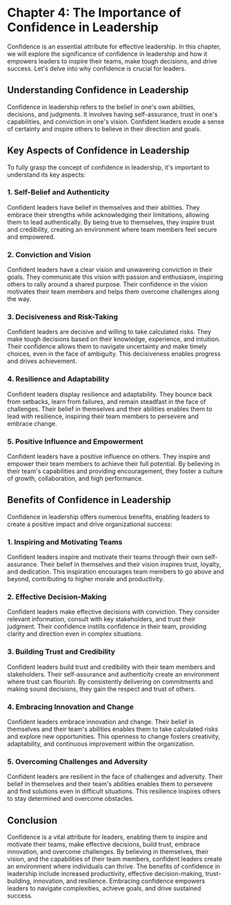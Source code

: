 Chapter 4: The Importance of Confidence in Leadership
=====================================================

Confidence is an essential attribute for effective leadership. In this chapter, we will explore the significance of confidence in leadership and how it empowers leaders to inspire their teams, make tough decisions, and drive success. Let's delve into why confidence is crucial for leaders.

**Understanding Confidence in Leadership**
------------------------------------------

Confidence in leadership refers to the belief in one's own abilities, decisions, and judgments. It involves having self-assurance, trust in one's capabilities, and conviction in one's vision. Confident leaders exude a sense of certainty and inspire others to believe in their direction and goals.

**Key Aspects of Confidence in Leadership**
-------------------------------------------

To fully grasp the concept of confidence in leadership, it's important to understand its key aspects:

### **1. Self-Belief and Authenticity**

Confident leaders have belief in themselves and their abilities. They embrace their strengths while acknowledging their limitations, allowing them to lead authentically. By being true to themselves, they inspire trust and credibility, creating an environment where team members feel secure and empowered.

### **2. Conviction and Vision**

Confident leaders have a clear vision and unwavering conviction in their goals. They communicate this vision with passion and enthusiasm, inspiring others to rally around a shared purpose. Their confidence in the vision motivates their team members and helps them overcome challenges along the way.

### **3. Decisiveness and Risk-Taking**

Confident leaders are decisive and willing to take calculated risks. They make tough decisions based on their knowledge, experience, and intuition. Their confidence allows them to navigate uncertainty and make timely choices, even in the face of ambiguity. This decisiveness enables progress and drives achievement.

### **4. Resilience and Adaptability**

Confident leaders display resilience and adaptability. They bounce back from setbacks, learn from failures, and remain steadfast in the face of challenges. Their belief in themselves and their abilities enables them to lead with resilience, inspiring their team members to persevere and embrace change.

### **5. Positive Influence and Empowerment**

Confident leaders have a positive influence on others. They inspire and empower their team members to achieve their full potential. By believing in their team's capabilities and providing encouragement, they foster a culture of growth, collaboration, and high performance.

**Benefits of Confidence in Leadership**
----------------------------------------

Confidence in leadership offers numerous benefits, enabling leaders to create a positive impact and drive organizational success:

### **1. Inspiring and Motivating Teams**

Confident leaders inspire and motivate their teams through their own self-assurance. Their belief in themselves and their vision inspires trust, loyalty, and dedication. This inspiration encourages team members to go above and beyond, contributing to higher morale and productivity.

### **2. Effective Decision-Making**

Confident leaders make effective decisions with conviction. They consider relevant information, consult with key stakeholders, and trust their judgment. Their confidence instills confidence in their team, providing clarity and direction even in complex situations.

### **3. Building Trust and Credibility**

Confident leaders build trust and credibility with their team members and stakeholders. Their self-assurance and authenticity create an environment where trust can flourish. By consistently delivering on commitments and making sound decisions, they gain the respect and trust of others.

### **4. Embracing Innovation and Change**

Confident leaders embrace innovation and change. Their belief in themselves and their team's abilities enables them to take calculated risks and explore new opportunities. This openness to change fosters creativity, adaptability, and continuous improvement within the organization.

### **5. Overcoming Challenges and Adversity**

Confident leaders are resilient in the face of challenges and adversity. Their belief in themselves and their team's abilities enables them to persevere and find solutions even in difficult situations. This resilience inspires others to stay determined and overcome obstacles.

Conclusion
----------

Confidence is a vital attribute for leaders, enabling them to inspire and motivate their teams, make effective decisions, build trust, embrace innovation, and overcome challenges. By believing in themselves, their vision, and the capabilities of their team members, confident leaders create an environment where individuals can thrive. The benefits of confidence in leadership include increased productivity, effective decision-making, trust-building, innovation, and resilience. Embracing confidence empowers leaders to navigate complexities, achieve goals, and drive sustained success.
